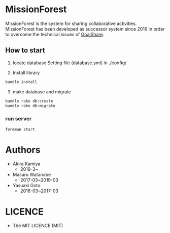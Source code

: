 MissionForest
====
MissionForest is the system for sharing collaborative activities.  
MissionForest has been developed as successor system since 2016 in order to overcome the technical issues of [GoalShare](https://github.com/srmtlab/GoalShare).  

## How to start
1. locate database Setting file (database.yml) in ./config/

2. Install library 
```bash
bundle install
```
3. make database and migrate
```bash
bundle rake db:create
bundle rake db:migrate
```
### run server
```bash
foreman start
```

# Authors
- Akira Kamiya
  - 2019-3~
- Masaru Watanabe
  - 2017-03~2019-03
- Yasuaki Goto
  - 2016-03~2017-03
  
# LICENCE
- The MIT LICENCE (MIT)
